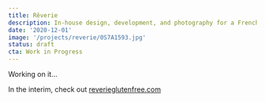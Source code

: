 ```yaml
---
title: Rêverie
description: In-house design, development, and photography for a French-inspired bakery my wife and I opened during the 2020 holiday season.
date: '2020-12-01'
image: '/projects/reverie/0S7A1593.jpg'
status: draft
cta: Work in Progress
---
```


Working on it...

In the interim, check out [reverieglutenfree.com](https://reverieglutenfree.com)
